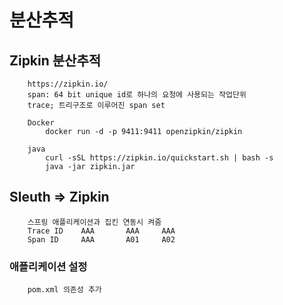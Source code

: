 # 분산추적

## Zipkin 분산추적
```
    https://zipkin.io/
    span: 64 bit unique id로 하나의 요청에 사용되는 작업단위    
    trace; 트리구조로 이루어진 span set

    Docker
        docker run -d -p 9411:9411 openzipkin/zipkin

    java
        curl -sSL https://zipkin.io/quickstart.sh | bash -s
        java -jar zipkin.jar        

```

## Sleuth => Zipkin
```
    스프링 애플리케이션과 집킨 연동시 켜줌
    Trace ID    AAA       AAA     AAA
    Span ID     AAA       A01     A02
```

### 애플리케이션 설정
```
    pom.xml 의존성 추가
    
```